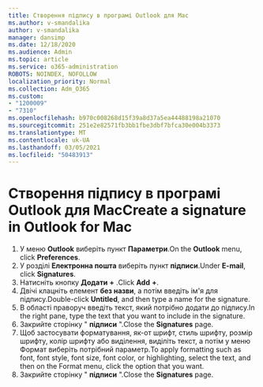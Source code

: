 ```yaml
---
title: Створення підпису в програмі Outlook для Mac
ms.author: v-smandalika
author: v-smandalika
manager: dansimp
ms.date: 12/18/2020
ms.audience: Admin
ms.topic: article
ms.service: o365-administration
ROBOTS: NOINDEX, NOFOLLOW
localization_priority: Normal
ms.collection: Adm_O365
ms.custom:
- "1200009"
- "7310"
ms.openlocfilehash: b970c008268d15f39a8d37a5ea44488198a21070
ms.sourcegitcommit: 251e2e82571fb3bb1fbe3dbf7bfca30e004b3373
ms.translationtype: MT
ms.contentlocale: uk-UA
ms.lasthandoff: 03/05/2021
ms.locfileid: "50483913"
---
```

# <a name="create-a-signature-in-outlook-for-mac"></a><span data-ttu-id="1ef73-102">Створення підпису в програмі Outlook для Mac</span><span class="sxs-lookup"><span data-stu-id="1ef73-102">Create a signature in Outlook for Mac</span></span>

1.  <span data-ttu-id="1ef73-103">У меню **Outlook** виберіть пункт **Параметри**.</span><span class="sxs-lookup"><span data-stu-id="1ef73-103">On the **Outlook** menu, click **Preferences**.</span></span>
2.  <span data-ttu-id="1ef73-104">У розділі **Електронна пошта** виберіть пункт **підписи**.</span><span class="sxs-lookup"><span data-stu-id="1ef73-104">Under **E-mail**, click **Signatures**.</span></span>
3.  <span data-ttu-id="1ef73-105">Натисніть кнопку **Додати** **+** .</span><span class="sxs-lookup"><span data-stu-id="1ef73-105">Click **Add** **+**.</span></span>
4.  <span data-ttu-id="1ef73-106">Двічі клацніть елемент **без назви**, а потім введіть ім'я для підпису.</span><span class="sxs-lookup"><span data-stu-id="1ef73-106">Double-click **Untitled**, and then type a name for the signature.</span></span>
5.  <span data-ttu-id="1ef73-107">В області праворуч введіть текст, який потрібно додати до підпису.</span><span class="sxs-lookup"><span data-stu-id="1ef73-107">In the right pane, type the text that you want to include in the signature.</span></span>
6.  <span data-ttu-id="1ef73-108">Закрийте сторінку " **підписи** ".</span><span class="sxs-lookup"><span data-stu-id="1ef73-108">Close the **Signatures** page.</span></span>
7.  <span data-ttu-id="1ef73-109">Щоб застосувати форматування, як-от шрифт, стиль шрифту, розмір шрифту, колір шрифту або виділення, виділіть текст, а потім у меню Формат виберіть потрібний параметр.</span><span class="sxs-lookup"><span data-stu-id="1ef73-109">To apply formatting such as font, font style, font size, font color, or highlighting, select the text, and then on the Format menu, click the option that you want.</span></span>
8.  <span data-ttu-id="1ef73-110">Закрийте сторінку " **підписи** ".</span><span class="sxs-lookup"><span data-stu-id="1ef73-110">Close the **Signatures** page.</span></span>
